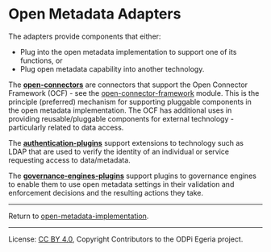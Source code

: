<!-- SPDX-License-Identifier: Apache-2.0 -->
<!-- Copyright Contributors to the ODPi Egeria project. -->
  
# Open Metadata Adapters

The adapters provide components that either:

* Plug into the open metadata implementation to support one of its functions, or 
* Plug open metadata capability into another technology.

The **[open-connectors](open-connectors)** are connectors that support the 
Open Connector Framework (OCF) - see the [open-connector-framework](../frameworks/open-connector-framework) module.
This is the principle (preferred) mechanism for supporting pluggable
components in the open metadata implementation.  The OCF has additional uses
in providing reusable/pluggable components for external technology - particularly
related to data access.

The **[authentication-plugins](authentication-plugins)** support extensions to technology such as LDAP that
are used to verify the identity of an individual or service requesting
access to data/metadata.

The **[governance-engines-plugins](governance-engines-plugins)** support plugins to governance engines
to enable them to use open metadata settings in their validation
and enforcement decisions and the resulting actions they take.

----
Return to [open-metadata-implementation](..).

----
License: [CC BY 4.0](https://creativecommons.org/licenses/by/4.0/),
Copyright Contributors to the ODPi Egeria project.